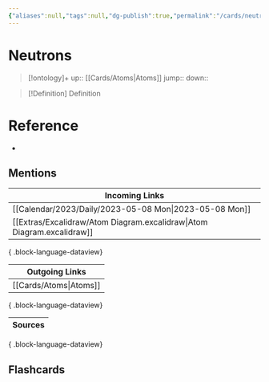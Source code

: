 ```yaml
---
{"aliases":null,"tags":null,"dg-publish":true,"permalink":"/cards/neutrons/","dgPassFrontmatter":true}
---
```


# Neutrons

> [!ontology]+
> up:: [[Cards/Atoms\|Atoms]]
> jump:: 
> down:: 

> [!Definition] Definition
> 

# Reference
- 

## Mentions
| Incoming Links                                                            |
| ------------------------------------------------------------------------- |
| [[Calendar/2023/Daily/2023-05-08 Mon\|2023-05-08 Mon]]                 |
| [[Extras/Excalidraw/Atom Diagram.excalidraw\|Atom Diagram.excalidraw]] |

{ .block-language-dataview}

| Outgoing Links            |
| ------------------------- |
| [[Cards/Atoms\|Atoms]] |

{ .block-language-dataview}

| Sources |
| ------- |

{ .block-language-dataview}

## Flashcards 

